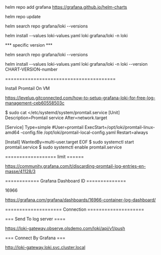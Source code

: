 helm repo add grafana https://grafana.github.io/helm-charts


helm repo update

helm search repo grafana/loki --versions

helm install --values loki-values.yaml loki grafana/loki -n loki 

 *** specific version *** 

helm search repo grafana/loki --versions

helm install --values loki-values.yaml loki grafana/loki -n loki --version CHART-VERSION-number

=======================================

Install Promtail On VM     

https://levelup.gitconnected.com/how-to-setup-grafana-loki-for-free-log-management-ceb60558503c 

$ sudo cat <<EOF >/etc/systemd/system/promtail.service
[Unit] 
Description=Promtail service 
After=network.target 
 
[Service] 
Type=simple 
#User=promtail 
ExecStart=/opt/loki/promtail-linux-amd64 -config.file /opt/loki/promtail-local-config.yaml 
Restart=always 
 
[Install] 
WantedBy=multi-user.target
EOF
$ sudo systemctl start promtail.service
$ sudo systemctl enable promtail.service



==================  limit ======

https://community.grafana.com/t/discarding-promtail-log-entries-en-masse/41128/3 


============ Grafana Dashboard ID ==============

16966 

https://grafana.com/grafana/dashboards/16966-container-log-dashboard/ 

==================== Connection ====================

=== Send To log server ====

https://loki-gateway.observe.olsdemo.com/loki/api/v1/push

=== Connect By Grafana ===

http://loki-gateway.loki.svc.cluster.local

